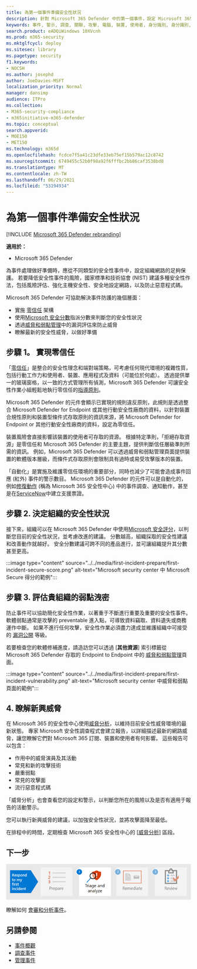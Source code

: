 ```yaml
---
title: 為第一個事件準備安全性狀況
description: 針對 Microsoft 365 Defender 中的第一個事件，設定 Microsoft 365 租使用者的安全性狀況。
keywords: 事件, 警示, 調查, 關聯, 攻擊, 電腦, 裝置, 使用者, 身分識別, 身分識別, 信箱, 電子郵件, 365, microsoft, m365
search.product: eADQiWindows 10XVcnh
ms.prod: m365-security
ms.mktglfcycl: deploy
ms.sitesec: library
ms.pagetype: security
f1.keywords:
- NOCSH
ms.author: josephd
author: JoeDavies-MSFT
localization_priority: Normal
manager: dansimp
audience: ITPro
ms.collection:
- M365-security-compliance
- m365initiative-m365-defender
ms.topic: conceptual
search.appverid:
- MOE150
- MET150
ms.technology: m365d
ms.openlocfilehash: fcdce7f5a41c23dfe33eb75ef15b579ac12c8742
ms.sourcegitcommit: 6749455c52b0f98a92f6fffbc2bb86caf3538bd8
ms.translationtype: MT
ms.contentlocale: zh-TW
ms.lasthandoff: 06/29/2021
ms.locfileid: "53194934"
---
```

# <a name="prepare-your-security-posture-for-your-first-incident"></a>為第一個事件準備安全性狀況

[!INCLUDE [Microsoft 365 Defender rebranding](../includes/microsoft-defender.md)]

**適用於：**
- Microsoft 365 Defender

為事件處理做好準備時，應從不同類型的安全性事件中，設定組織網路的足夠保護。 若要降低安全性事件的風險，國家標準和技術協會 (NIST) 建議多種安全性作法，包括風險評估、強化主機安全性、安全地設定網路，以及防止惡意程式碼。 

Microsoft 365 Defender 可協助解決事件防護的幾個層面： 

- 實施 [零信任](/security/zero-trust/) 架構
- 使用[Microsoft 安全分數](microsoft-secure-score.md)指派分數來判斷您的安全性狀況
- 透過[威脅和弱點管理](../defender-endpoint/next-gen-threat-and-vuln-mgt.md)中的漏洞評估來防止威脅
- 瞭解最新的安全性威脅，以做好準備

## <a name="step-1-implement-zero-trust"></a>步驟 1。 實現零信任

「[零信任](/security/zero-trust/)」是整合的安全性理念和端對端策略，可考慮任何現代環境的複雜性質，包括行動工作力和使用者、裝置、應用程式及資料（可能位於何處）。 透過提供單一的玻璃窗格，以一致的方式管理所有偵測，Microsoft 365 Defender 可讓安全性作業小組輕鬆地執行零信任的[指導原則](/security/zero-trust/#guiding-principles-of-zero-trust)。 

Microsoft 365 Defender 的元件會顯示已實現的規則違反原則，此規則是透過整合 Microsoft Defender for Endpoint 或其他行動安全性廠商的資料，以針對裝置合規性原則和裝置型條件式存取原則的資訊來源，將 Microsoft Defender for Endpoint or 其他行動安全性廠商的資料，設定為零信任。 

裝置風險會直接影響該裝置的使用者可存取的資源。 根據特定準則，「拒絕存取資源」是零信任和 Microsoft 365 Defender 的主要主題，提供判斷信任層級準則所需的資訊。 例如，Microsoft 365 Defender 可以透過威脅和弱點管理頁面提供裝置的軟體版本層級，而條件式存取原則會限制具有過時或易受攻擊版本的裝置。

「自動化」是實施及維護零信任環境的重要部分，同時也減少了可能會造成事件回應 (紅外) 事件的警示數目。 Microsoft 365 Defender 的元件可以是自動化的，例如[修復動作](m365d-autoir.md) (稱為 Microsoft 365 安全性中心) 中的事件調查、通知動作，甚至是在[ServiceNow](https://microsoft.service-now.com/sp/)中建立支援票證。

## <a name="step-2-determine-your-organizations-security-posture"></a>步驟 2. 決定組織的安全性狀況

接下來，組織可以在 Microsoft 365 Defender 中使用[Microsoft 安全評分](microsoft-secure-score.md)，以判斷您目前的安全性狀況，並考慮改進的建議。 分數越高，組織採取的安全性建議和改善動作就越好。 安全分數建議可跨不同的產品進行，並可讓組織提升其分數甚至更高。 

:::image type="content" source="../../media/first-incident-prepare/first-incident-secure-score.png" alt-text="Microsoft security center 中 Microsoft Secure 得分的範例":::
 
## <a name="step-3-assess-your-organizations-vulnerability-exposure"></a>步驟 3. 評估貴組織的弱點洩密

防止事件可以協助簡化安全性作業，以著重于不斷進行重要及重要的安全性事件。 軟體弱點通常是攻擊的 preventable 進入點，可導致資料竊取、資料遺失或商務運作中斷。 如果不進行任何攻擊，安全性作業必須盡力達成並維護組織中可接受的 [漏洞公開](../defender-endpoint/tvm-exposure-score.md) 等級。

若要檢查您的軟體修補進度，請造訪您可以透過 [**其他資源**] 索引標籤從 Microsoft 365 Defender 存取的 Endpoint to Endpoint 中的 [威脅和弱點管理](../defender-endpoint/next-gen-threat-and-vuln-mgt.md)頁面。

:::image type="content" source="../../media/first-incident-prepare/first-incident-vulnerability.png" alt-text="Microsoft security center 中威脅和弱點頁面的範例"::: 
 
## <a name="4-understand-emerging-threats"></a>4. 瞭解新興威脅

在 Microsoft 365 的安全性中心使用[威脅分析](threat-analytics.md)，以維持目前安全性威脅環境的最新狀態。 專家 Microsoft 安全性調查程式會建立報告，以詳細描述最新的網路威脅，讓您瞭解它們對 Microsoft 365 訂閱、裝置和使用者有何影響。 這些報告可以包含：

- 作用中的威脅演員及其活動
- 常見和新的攻擊技術
- 嚴重弱點
- 常見的攻擊面
- 流行惡意程式碼

「威脅分析」也會查看您的設定和警示，以判斷您所在的風險以及是否有適用于報告的活動警示。

您可以執行新興威脅的建議，以加強安全性狀況，並將攻擊面降至最低。

在排程中的時間，定期檢查 Microsoft 365 安全性中心的 [[威脅分析](threat-analytics.md)] 區段。

## <a name="next-step"></a>下一步

[![步驟1：瞭解如何會審和分析事件](../../media/first-incident-overview/first-incident-path-step1.png)](first-incident-analyze.md)

瞭解如何 [會審和分析事件](first-incident-analyze.md)。

## <a name="see-also"></a>另請參閱

- [事件概觀](incidents-overview.md)
- [調查事件](investigate-incidents.md)
- [管理事件](manage-incidents.md)
